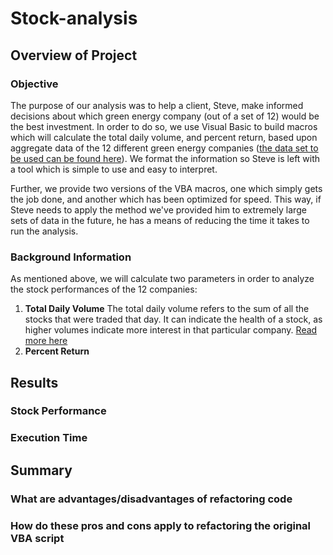 # Stock-analysis

## Overview of Project

### Objective
The purpose of our analysis was to help a client, Steve, make informed decisions about which green energy company (out of a set of 12) would be the best investment. In order to do so, we use Visual Basic to build macros which will calculate the total daily volume, and percent return, based upon aggregate data of the 12 different green energy companies ([the data set to be used can be found here](Resources/VBA_Challenge.xlsm)). We format the information so Steve is left with a tool which is simple to use and easy to interpret. 

Further, we provide two versions of the VBA macros, one which simply gets the job done, and another which has been optimized for speed. This way, if Steve needs to apply the method we've provided him to extremely large sets of data in the future, he has a means of reducing the time it takes to run the analysis. 

### Background Information

As mentioned above, we will calculate two parameters in order to analyze the stock performances of the 12 companies:

1. __Total Daily Volume__  The total daily volume refers to the sum of all the stocks that were traded that day. It can indicate the health of a stock, as higher volumes indicate more interest in that particular company. [Read more here](https://www.investorsunderground.com/stock-volume/)
2. __Percent Return__

## Results

### Stock Performance

### Execution Time

## Summary

### What are advantages/disadvantages of refactoring code

### How do these pros and cons apply to refactoring the original VBA script



